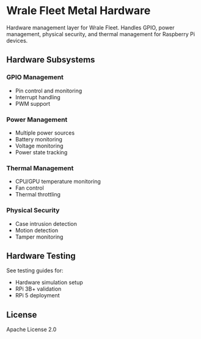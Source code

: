# Wrale Fleet Metal Hardware

Hardware management layer for Wrale Fleet. Handles GPIO, power management, physical security, and thermal management for Raspberry Pi devices.

## Hardware Subsystems

### GPIO Management
- Pin control and monitoring
- Interrupt handling
- PWM support

### Power Management
- Multiple power sources
- Battery monitoring
- Voltage monitoring
- Power state tracking

### Thermal Management
- CPU/GPU temperature monitoring
- Fan control
- Thermal throttling

### Physical Security
- Case intrusion detection
- Motion detection
- Tamper monitoring

## Hardware Testing

See testing guides for:
- Hardware simulation setup
- RPi 3B+ validation
- RPi 5 deployment

## License

Apache License 2.0